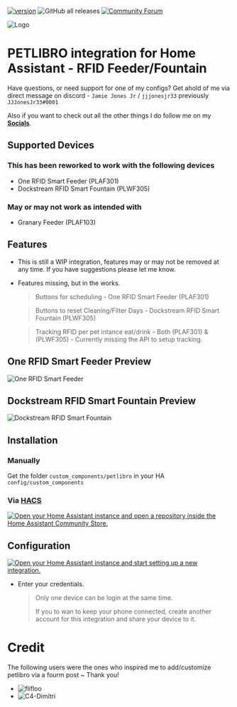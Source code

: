 [![version](https://img.shields.io/github/manifest-json/v/flifloo/ha_petlibro?filename=custom_components%2Fpetlibro%2Fmanifest.json&color=slateblue)](https://github.com/jjjonesjr33/ha_petlibro/releases)
![GitHub all releases](https://img.shields.io/github/downloads/jjjonesjr33/ha_petlibro/total)
[![Community Forum](https://img.shields.io/static/v1.svg?label=Community&message=Forum&color=41bdf5&logo=HomeAssistant&logoColor=white)](https://community.home-assistant.io/t/petlibro-cloud-integration-non-tuya-wip/759978)

![Logo](https://raw.githubusercontent.com/jjjonesjr33/ha_petlibro/master/docs/media/logo.png)

# PETLIBRO integration for Home Assistant - RFID Feeder/Fountain

Have questions, or need support for one of my configs? Get ahold of me via direct message on discord - `Jamie Jones Jr` / `jjjonesjr33` previously  `JJJonesJr33#0001` 
 
Also if you want to check out all the other things I do follow me on my [**Socials**](https://jjjonesjr33.com/).

## Supported Devices
### This has been reworked to work with the following devices

* One RFID Smart Feeder (PLAF301)
* Dockstream RFID Smart Fountain (PLWF305)

### May or may not work as intended with
* Granary Feeder (PLAF103)

## Features

* This is still a WIP integration, features may or may not be removed at any time. If you have suggestions please let me know.
- Features missing, but in the works.
  > Buttons for scheduling - One RFID Smart Feeder (PLAF301)

  > Buttons to reset Cleaning/Filter Days - Dockstream RFID Smart Fountain (PLWF305)

  > Tracking RFID per pet intance eat/drink - Both (PLAF301) & (PLWF305) - Currently missing the API to setup tracking.

## One RFID Smart Feeder Preview
![One RFID Smart Feeder](https://github.com/jjjonesjr33/ha_petlibro/blob/master/docs/media/Screenshot%202024-10-05%20154145.png)
## Dockstream RFID Smart Fountain Preview
![Dockstream RFID Smart Fountain](https://github.com/jjjonesjr33/ha_petlibro/blob/master/docs/media/Screenshot%202024-10-05%20154229.png)

## Installation

### Manually

Get the folder `custom_components/petlibro` in your HA `config/custom_components`


### Via [HACS](https://hacs.xyz/)
<a href="https://my.home-assistant.io/redirect/hacs_repository/?owner=jjjonesjr33&repository=ha_petlibro&category=integration" target="_blank"><img src="https://my.home-assistant.io/badges/hacs_repository.svg" alt="Open your Home Assistant instance and open a repository inside the Home Assistant Community Store." /></a>

## Configuration
<a href="https://my.home-assistant.io/redirect/config_flow_start/?domain=petlibro" target="_blank"><img src="https://my.home-assistant.io/badges/config_flow_start.svg" alt="Open your Home Assistant instance and start setting up a new integration." /></a>

- Enter your credentials.

  > Only one device can be login at the same time.
  >
  > If you to wan to keep your phone connected, create another account for this integration and share your device to it.

# Credit

The following users were the ones who inspired me to add/customize petlibro via a fourm post ~ Thank you!

* ![flifloo](https://github.com/flifloo)
* ![C4-Dimitri](https://github.com/C4-Dimitri)
